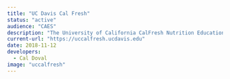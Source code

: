 ```yaml
---
title: "UC Davis Cal Fresh"
status: "active"
audience: "CAES"
description: "The University of California CalFresh Nutrition Education Program (UC CalFresh NEP, or just UC CalFresh) is funded through a joint agreement among the U.S. Department of Agriculture/Food and Nutrition Service (USDA/FNS), the California Department of Social Services (CDSS) CalFresh branch, and the University of California Cooperative Extension (UCCE). UC CalFresh consists of Adult, Family-Centered, and Youth programs operating throughout California."
current-url: "https://uccalfresh.ucdavis.edu"
date: 2018-11-12
developers:
  - Cal Doval
image: "uccalfresh"
---
```

